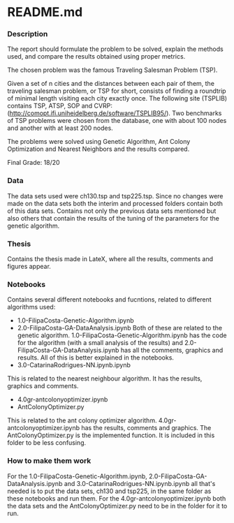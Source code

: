 # README.md

### Description
The report should formulate the problem to be solved, explain
the methods used, and compare the results obtained using proper metrics. 

The chosen problem was the famous Traveling Salesman Problem (TSP).

Given a set of n cities and the distances between each pair of them, the traveling salesman
problem, or TSP for short, consists of finding a roundtrip of minimal length visiting each city
exactly once.
The following site (TSPLIB) contains TSP, ATSP, SOP and CVRP: (http://comopt.ifi.uniheidelberg.de/software/TSPLIB95/). 
Two benchmarks of TSP problems were chosen from the
database, one with about 100 nodes and another with at least 200 nodes.

The problems were solved using Genetic Algorithm, Ant Colony Optimization and Nearest Neighbors and the results compared. 

Final Grade: 18/20

### Data

The data sets used were ch130.tsp and tsp225.tsp. Since no changes were made on the data sets both the interim and processed folders contain both of this data sets. Contains not only the previous data sets mentioned but also others that contain the results of the tuning of the parameters for the genetic algorithm.

### Thesis
Contains the thesis made in LateX, where all the results, comments and figures appear. 
### Notebooks
Contains several different notebooks and fucntions, related to different algorithms used:
- 1.0-FilipaCosta-Genetic-Algorithm.ipynb
- 2.0-FilipaCosta-GA-DataAnalysis.ipynb
Both of these are related to the genetic algorithm.  1.0-FilipaCosta-Genetic-Algorithm.ipynb has the code for the algorithm (with a small analysis of the results) and 2.0-FilipaCosta-GA-DataAnalysis.ipynb has all the comments, graphics and results. All of this is better explained in the notebooks.
- 3.0-CatarinaRodrigues-NN.ipynb.ipynb

This is related to the nearest neighbour algorithm. It has the results, graphics and comments.

- 4.0gr-antcolonyoptimizer.ipynb
- AntColonyOptimizer.py

This is related to the ant colony optimizer algorithm. 4.0gr-antcolonyoptimizer.ipynb has the results, comments and graphics. The AntColonyOptimizer.py is the implemented function. It is included in this folder to be less confusing.

### How to make them work

For the 1.0-FilipaCosta-Genetic-Algorithm.ipynb, 2.0-FilipaCosta-GA-DataAnalysis.ipynb and 3.0-CatarinaRodrigues-NN.ipynb.ipynb all that's needed is to put the data sets, ch130 and tsp225, in the same folder as these notebooks and run them. For the 4.0gr-antcolonyoptimizer.ipynb both the data sets and the AntColonyOptimizer.py need to be in the folder for it to run.
